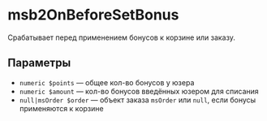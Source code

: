 # msb2OnBeforeSetBonus

Срабатывает перед применением бонусов к корзине или заказу.

## Параметры

* `numeric $points` — общее кол-во бонусов у юзера
* `numeric $amount` — кол-во бонусов введённых юзером для списания
* `null|msOrder $order` — объект заказа `msOrder` или `null`, если бонусы применяются к корзине
